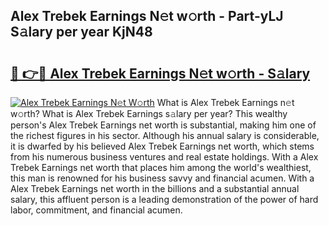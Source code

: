 ## Alex Trebek Earnings N𝚎t w𝚘rth - Part-yLJ S𝚊lary per year KjN48

# <h2><a href="http://gc2abs.nevu.top/?p=Alex+Trebek+Earnings">🔗 👉🔴 Alex Trebek Earnings N𝚎t w𝚘rth - S𝚊lary</a></h2>

[![Alex Trebek Earnings N𝚎t W𝚘rth](https://i.imgur.com/Oavwk0R.jpeg)](http://gc2abs.nevu.top/?p=Alex+Trebek+Earnings)
What is Alex Trebek Earnings n𝚎t w𝚘rth? What is Alex Trebek Earnings s𝚊lary per year?
This wealthy person's Alex Trebek Earnings net worth is substantial, making him one of the richest figures in his sector. Although his annual salary is considerable, it is dwarfed by his believed Alex Trebek Earnings net worth, which stems from his numerous business ventures and real estate holdings. With a Alex Trebek Earnings net worth that places him among the world's wealthiest, this man is renowned for his business savvy and financial acumen. With a Alex Trebek Earnings net worth in the billions and a substantial annual salary, this affluent person is a leading demonstration of the power of hard labor, commitment, and financial acumen.
